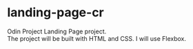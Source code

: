 # landing-page-cr

Odin Project Landing Page project.  
The project will be built with HTML and CSS. I will use Flexbox. 